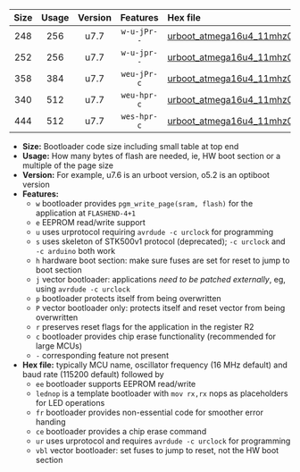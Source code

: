 |Size|Usage|Version|Features|Hex file|
|:-:|:-:|:-:|:-:|:--|
|248|256|u7.7|`w-u-jPr--`|[urboot_atmega16u4_11mhz0592_57600bps_lednop_ur_vbl.hex](https://raw.githubusercontent.com/stefanrueger/urboot.hex/main/mcus/atmega16u4/fcpu_11mhz0592/57600_bps/urboot_atmega16u4_11mhz0592_57600bps_lednop_ur_vbl.hex)|
|252|256|u7.7|`w-u-jpr--`|[urboot_atmega16u4_11mhz0592_57600bps_lednop_fr_ur_vbl.hex](https://raw.githubusercontent.com/stefanrueger/urboot.hex/main/mcus/atmega16u4/fcpu_11mhz0592/57600_bps/urboot_atmega16u4_11mhz0592_57600bps_lednop_fr_ur_vbl.hex)|
|358|384|u7.7|`weu-jPr-c`|[urboot_atmega16u4_11mhz0592_57600bps_ee_lednop_fr_ce_ur_vbl.hex](https://raw.githubusercontent.com/stefanrueger/urboot.hex/main/mcus/atmega16u4/fcpu_11mhz0592/57600_bps/urboot_atmega16u4_11mhz0592_57600bps_ee_lednop_fr_ce_ur_vbl.hex)|
|340|512|u7.7|`weu-hpr-c`|[urboot_atmega16u4_11mhz0592_57600bps_ee_lednop_fr_ce_ur.hex](https://raw.githubusercontent.com/stefanrueger/urboot.hex/main/mcus/atmega16u4/fcpu_11mhz0592/57600_bps/urboot_atmega16u4_11mhz0592_57600bps_ee_lednop_fr_ce_ur.hex)|
|444|512|u7.7|`wes-hpr-c`|[urboot_atmega16u4_11mhz0592_57600bps_ee_lednop_fr_ce.hex](https://raw.githubusercontent.com/stefanrueger/urboot.hex/main/mcus/atmega16u4/fcpu_11mhz0592/57600_bps/urboot_atmega16u4_11mhz0592_57600bps_ee_lednop_fr_ce.hex)|

- **Size:** Bootloader code size including small table at top end
- **Usage:** How many bytes of flash are needed, ie, HW boot section or a multiple of the page size
- **Version:** For example, u7.6 is an urboot version, o5.2 is an optiboot version
- **Features:**
  + `w` bootloader provides `pgm_write_page(sram, flash)` for the application at `FLASHEND-4+1`
  + `e` EEPROM read/write support
  + `u` uses urprotocol requiring `avrdude -c urclock` for programming
  + `s` uses skeleton of STK500v1 protocol (deprecated); `-c urclock` and `-c arduino` both work
  + `h` hardware boot section: make sure fuses are set for reset to jump to boot section
  + `j` vector bootloader: applications *need to be patched externally*, eg, using `avrdude -c urclock`
  + `p` bootloader protects itself from being overwritten
  + `P` vector bootloader only: protects itself and reset vector from being overwritten
  + `r` preserves reset flags for the application in the register R2
  + `c` bootloader provides chip erase functionality (recommended for large MCUs)
  + `-` corresponding feature not present
- **Hex file:** typically MCU name, oscillator frequency (16 MHz default) and baud rate (115200 default) followed by
  + `ee` bootloader supports EEPROM read/write
  + `lednop` is a template bootloader with `mov rx,rx` nops as placeholders for LED operations
  + `fr` bootloader provides non-essential code for smoother error handing
  + `ce` bootloader provides a chip erase command
  + `ur` uses urprotocol and requires `avrdude -c urclock` for programming
  + `vbl` vector bootloader: set fuses to jump to reset, not the HW boot section
